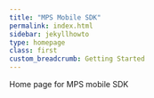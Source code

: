 ```yaml
---
title: "MPS Mobile SDK"
permalink: index.html
sidebar: jekyllhowto
type: homepage
class: first
custom_breadcrumb: Getting Started
---
```


Home page for MPS mobile SDK